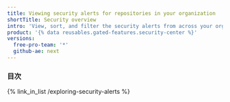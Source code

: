 ```yaml
---
title: Viewing security alerts for repositories in your organization
shortTitle: Security overview
intro: 'View, sort, and filter the security alerts from across your organization in one place.'
product: '{% data reusables.gated-features.security-center %}'
versions:
  free-pro-team: '*'
  github-ae: next
---
```


### 目次

{% link_in_list /exploring-security-alerts %}
